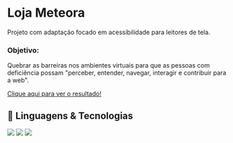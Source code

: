 # Loja Meteora
Projeto  com adaptação focado em acessibilidade para leitores de tela.

<h3>Objetivo: </h3>
Quebrar as barreiras nos ambientes virtuais para que as pessoas com deficiência possam "perceber, entender, navegar, interagir e contribuir para a web".

[Clique aqui para ver o resultado!]()


 ## 🚀 Linguagens & Tecnologias
<img src="https://img.shields.io/badge/HTML-239120?style=for-the-badge&logo=html5&logoColor=white"/> <img src="https://img.shields.io/badge/CSS-239120?&style=for-the-badge&logo=css3&logoColor=white"/> <img src="https://img.shields.io/badge/Bootstrap-563D7C?style=for-the-badge&logo=bootstrap&logoColor=white"/>

